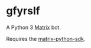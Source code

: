 gfyrslf
=====================
A Python 3 [Matrix](https://matrix.org) bot.

Requires the [matrix-python-sdk](https://github.com/matrix-org/matrix-python-sdk).
   
    